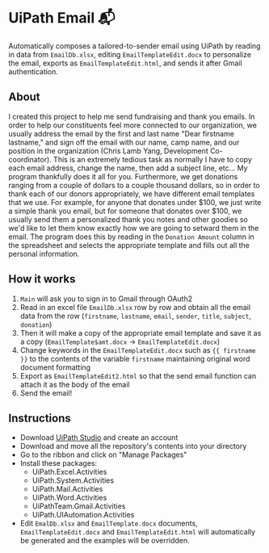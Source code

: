 # UiPath Email :mailbox_with_mail:
Automatically composes a tailored-to-sender email using UiPath by reading in data from `EmailDb.xlsx`, editing `EmailTemplateEdit.docx` to personalize the email, exports as `EmailTemplateEdit.html`, and sends it after Gmail authentication.

## About
I created this project to help me send fundraising and thank you emails. In order to help our constituents feel more connected to our organization, we usually address the email by the first and last name "Dear firstname lastname," and sign off the email with our name, camp name, and our position in the organization (Chris Lamb Yang, Development Co-coordinator). This is an extremely tedious task as normally I have to copy each email address, change the name, then add a subject line, etc... My program thankfully does it all for you. 
Furthermore, we get donations ranging from a couple of dollars to a couple thousand dollars, so in order to thank each of our donors appropriately, we have different email templates that we use. For example, for anyone that donates under $100, we just write a simple thank you email, but for someone that donates over $100, we usually send them a personalized thank you notes and other goodies so we'd like to let them know exactly how we are going to setward them in the email. The program does this by reading in the `Donation Amount` column in the spreadsheet and selects the appropriate template and fills out all the personal information. 

## How it works
1. `Main` will ask you to sign in to Gmail through OAuth2
2. Read in an excel file `EmailDb.xlsx` row by row and obtain all the email data from the row (`firstname`, `lastname`, `email`, `sender`, `title`, `subject`, `donation`)
3. Then it will make a copy of the appropriate email template and save it as a copy (`EmailTemplate$amt.docx` -> `EmailTemplateEdit.docx`)
4. Change keywords in the `EmailTemplateEdit.docx` such as `{{ firstname }}` to the contents of the variable `firstname` maintaining original word document formatting
5. Export as `EmailTemplateEdit2.html` so that the send email function can attach it as the body of the email
6. Send the email!

## Instructions
- Download [UiPath Studio](https://account.uipath.com/login?state=hKFo2SBUUG5jSkFpMTliMVBXM2FEUTVUZ1d5XzJuTW9QTTJsN6FupWxvZ2luo3RpZNkgYVo3OVRlQ1lxalJYY242b0JHVlZOT3ctSE1aZ052bFGjY2lk2SAyeXQ5SGRGNDVPMDA2SDlxZFBjUDlhczVjZEdibkNXcw&client=2yt9HdF45O006H9qdPcP9as5cdGbnCWs&protocol=oauth2&audience=https%3A%2F%2Fuipath.eu.auth0.com%2Fapi%2Fv2%2F&scope=openid%20profile%20email%20read%3Acurrent_user%20update%3Acurrent_user_metadata&redirect_uri=https%3A%2F%2Fcloud.uipath.com%2Fportal_%2FauthCallback&type=signup&platform_name=UiPath%20Automation%20Cloud%20for%20enterprise&ecommerceRedirect=false&retryUrl=&product_name=UiPath%20Automation%20Cloud&company_code=B2B_CP&enable_marketing_fields=true&cloudrpa_signup_subdomain=%2Fportal_&register_endpoint=%2Fregister&use_local_registration=false&response_type=code&response_mode=query&nonce=cHBWNWx6ZHVWNjQxMDhGUUdxZ2pPeDhhMmpscFc0djNrQ2o1U1o0UkVscA%3D%3D&code_challenge=fH8t1Qj0_pTxEHKFcn-dvsrsmCd9xKH_5XSCANURoRY&code_challenge_method=S256&auth0Client=eyJuYW1lIjoiYXV0aDAtcmVhY3QiLCJ2ZXJzaW9uIjoiMS4yLjAifQ%3D%3D) and create an account
- Download and move all the repository's contents into your directory
- Go to the ribbon and click on "Manage Packages"
- Install these packages:
  - UiPath.Excel.Activities
  - UiPath.System.Activities
  - UiPath.Mail.Activities
  - UiPath.Word.Activities
  - UiPathTeam.Gmail.Activities
  - UiPath.UIAutomation.Activities
- Edit `EmalDb.xlsx` and `EmailTemplate.docx` documents, `EmailTemplateEdit.docx` and `EmailTemplateEdit.html` will automatically be generated and the examples will be overridden.
